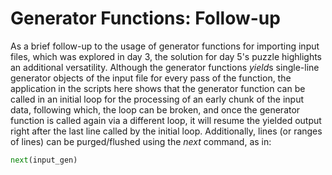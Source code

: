 Generator Functions: Follow-up
=========

As a brief follow-up to the usage of generator functions for importing input files, which was explored in day 3, the solution for day 5's puzzle highlights an additional versatility. Although the generator functions *yield*s single-line generator objects of the input file for every pass of the function, the application in the scripts here shows that the generator function can be called in an initial loop for the processing of an early chunk of the input data, following which, the loop can be broken, and once the generator function is called again via a different loop, it will resume the yielded output right after the last line called by the initial loop. Additionally, lines (or ranges of lines) can be purged/flushed using the *next* command, as in:

~~~python
next(input_gen)
~~~
